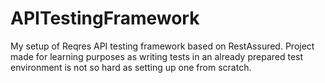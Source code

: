 # APITestingFramework
My setup of Reqres API testing framework based on RestAssured. Project made for learning purposes as writing tests in an already prepared test environment is not so hard as setting up one from scratch.
